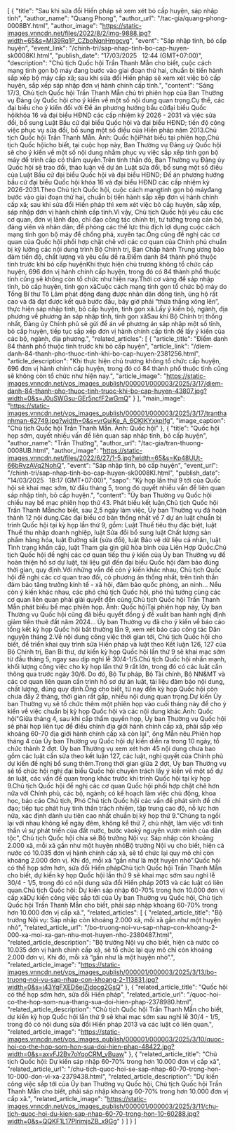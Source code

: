[
    {
        "title": "Sau khi sửa đổi Hiến pháp sẽ xem xét bỏ cấp huyện, sáp nhập tỉnh",
        "author_name": "Quang Phong",
        "author_url": "/tac-gia/quang-phong-0008BY.html",
        "author_image": "https://static-images.vnncdn.net/files/2022/8/2/img-9888.jpg?width=65&s=MI39Rq1P_CZboNqnHmgcvg",
        "event": "Sáp nhập tỉnh, bỏ cấp huyện",
        "event_link": "/chinh-tri/sap-nhap-tinh-bo-cap-huyen-sk0008KI.html",
        "publish_date": "17/03/2025   12:44 (GMT+07:00)",
        "description": "Chủ tịch Quốc hội Trần Thanh Mẫn cho biết, cuộc cách mạng tinh gọn bộ máy đang bước vào giai đoạn thứ hai, chuẩn bị tiến hành sắp xếp bộ máy cấp xã; sau khi sửa đổi Hiến pháp sẽ xem xét việc bỏ cấp huyện, sắp xếp sáp nhập đơn vị hành chính cấp tỉnh.",
        "content": "Sáng 17/3, Chủ tịch Quốc hội Trần Thanh Mẫn chủ trì phiên họp của Ban Thường vụ Đảng ủy Quốc hội cho ý kiến về một số nội dung quan trọng.Cụ thể, các đại biểu cho ý kiến đối với Đề án phương hướng bầu cửđại biểu Quốc hộikhóa 16 và đại biểu HĐND các cấp nhiệm kỳ 2026 - 2031 và việc sửa đổi, bổ sung Luật Bầu cử đại biểu Quốc hội và đại biểu HĐND; tiến độ công việc phục vụ sửa đổi, bổ sung một số điều của Hiến pháp năm 2013.Chủ tịch Quốc hội Trần Thanh Mẫn. Ảnh: Quốc hộiPhát biểu tại phiên họp,Chủ tịch Quốc hộicho biết, tại cuộc họp này, Ban Thường vụ Đảng uỷ Quốc hội sẽ cho ý kiến về một số nội dung nhằm phục vụ việc sắp xếp tinh gọn bộ máy để trình cấp có thẩm quyền.Trên tinh thần đó, Ban Thường vụ Đảng ủy Quốc hội sẽ trao đổi, thảo luận về dự án Luật sửa đổi, bổ sung một số điều của Luật Bầu cử đại biểu Quốc hội và đại biểu HĐND; Đề án phương hướng bầu cử đại biểu Quốc hội khóa 16 và đại biểu HĐND các cấp nhiệm kỳ 2026-2031.Theo Chủ tịch Quốc hội, cuộc cách mạngtinh gọn bộ máyđang bước vào giai đoạn thứ hai, chuẩn bị tiến hành sắp xếp đơn vị hành chính cấp xã; sau khi sửa đổi Hiến pháp thì xem xét việc bỏ cấp huyện, sắp xếp, sáp nhập đơn vị hành chính cấp tỉnh.Vì vậy, Chủ tịch Quốc hội yêu cầu các cơ quan, đơn vị lãnh đạo, chỉ đạo công tác chính trị, tư tưởng trong cán bộ, đảng viên và nhân dân; đề phòng các thế lực thù địch lợi dụng cuộc cách mạng tinh gọn bộ máy để chống phá, xuyên tạc.Ông cũng đề nghị các cơ quan của Quốc hội phối hợp chặt chẽ với các cơ quan của Chính phủ chuẩn bị kỹ lưỡng các nội dung trình Bộ Chính trị, Ban Chấp hành Trung ương bảo đảm tiến độ, chất lượng và yêu cầu đề ra.Điểm danh 84 thành phố thuộc tỉnh trước khi bỏ cấp huyệnKhi thực hiện chủ trương không tổ chức cấp huyện, 696 đơn vị hành chính cấp huyện, trong đó có 84 thành phố thuộc tỉnh cũng sẽ không còn tổ chức như hiện nay.Thời cơ vàng để sáp nhập tỉnh, bỏ cấp huyện, tinh gọn xãCuộc cách mạng tinh gọn tổ chức bộ máy do Tổng Bí thư Tô Lâm phát động đang được nhân dân đồng tình, ủng hộ rất cao và đã đạt được kết quả bước đầu, bây giờ phải “thừa thắng xông lên”, thực hiện sáp nhập tỉnh, bỏ cấp huyện, tinh gọn xã.Lấy ý kiến bộ, ngành, địa phương về phương án sáp nhập tỉnh, tinh gọn xãSau khi Bộ Chính trị thống nhất, Đảng ủy Chính phủ sẽ gửi đề án về phương án sáp nhập một số tỉnh, bỏ cấp huyện, tiếp tục sắp xếp đơn vị hành chính cấp tỉnh để lấy ý kiến của các bộ, ngành, địa phương.",
        "related_articles": [
            {
                "article_title": "Điểm danh 84 thành phố thuộc tỉnh trước khi bỏ cấp huyện",
                "article_link": "/diem-danh-84-thanh-pho-thuoc-tinh-khi-bo-cap-huyen-2381256.html",
                "article_description": "Khi thực hiện chủ trương không tổ chức cấp huyện, 696 đơn vị hành chính cấp huyện, trong đó có 84 thành phố thuộc tỉnh cũng sẽ không còn tổ chức như hiện nay.",
                "article_image": "https://static-images.vnncdn.net/vps_images_publish/000001/000003/2025/3/17/diem-danh-84-thanh-pho-thuoc-tinh-truoc-khi-bo-cap-huyen-43807.jpg?width=0&s=J0uSWGsu-GEr5ncfF2wGmQ"
            }
        ],
        "main_image": "https://static-images.vnncdn.net/vps_images_publish/000001/000003/2025/3/17/tranthanhman-62749.jpg?width=0&s=vrGuiKe_A_6OKIKYxkpIfg",
        "image_caption": "Chủ tịch Quốc hội Trần Thanh Mẫn. Ảnh: Quốc hội"
    },
    {
        "title": "Quốc hội họp sớm, quyết nhiều vấn đề liên quan sáp nhập tỉnh, bỏ cấp huyện",
        "author_name": "Trần Thường",
        "author_url": "/tac-gia/tran-thuong-0008UB.html",
        "author_image": "https://static-images.vnncdn.net/files/2022/6/27/1-5.jpg?width=65&s=Kp48UUt-66bRyzAVq2NohQ",
        "event": "Sáp nhập tỉnh, bỏ cấp huyện",
        "event_url": "/chinh-tri/sap-nhap-tinh-bo-cap-huyen-sk0008KI.html",
        "publish_date": "14/03/2025   18:17 (GMT+07:00)",
        "sapo": "Kỳ họp lần thứ 9 tới của Quốc hội sẽ khai mạc sớm, từ đầu tháng 5, trong đó quyết nhiều vấn đề liên quan sáp nhập tỉnh, bỏ cấp huyện.",
        "content": "Ủy ban Thường vụ Quốc hội chiều nay bế mạc phiên họp thứ 43. Phát biểu kết luận,Chủ tịch Quốc hội Trần Thanh Mẫncho biết, sau 2,5 ngày làm việc, Ủy ban Thường vụ đã hoàn thành 12 nội dung.Các đại biểu cơ bản thống nhất về 7 dự án luật chuẩn bị trình Quốc hội tại kỳ họp lần thứ 9, gồm: Luật Thuế tiêu thụ đặc biệt, luật Thuế thu nhập doanh nghiệp, luật Sửa đổi bổ sung luật Chất lượng sản phẩm hàng hóa, luật Đường sắt (sửa đổi), luật Bảo vệ dữ liệu cá nhân, luật Tình trạng khẩn cấp, luật Tham gia gìn giữ hòa bình của Liên Hợp Quốc.Chủ tịch Quốc hội đề nghị các cơ quan tiếp thu ý kiến của Ủy ban Thường vụ để hoàn thiện hồ sơ dự luật, tài liệu gửi đến đại biểu Quốc hội đảm bảo đúng thời gian, quy định.Với những vấn đề còn ý kiến khác nhau, Chủ tịch Quốc hội đề nghị các cơ quan trao đổi, có phương án thống nhất, trên tinh thần đảm bảo tăng trưởng kinh tế - xã hội, đảm bảo quốc phòng, an ninh... Nếu còn ý kiến khác nhau, các phó chủ tịch Quốc hội, phó thủ tướng cùng các cơ quan liên quan phải giải quyết đến cùng.Chủ tịch Quốc hội Trần Thanh Mẫn phát biểu bế mạc phiên họp. Ảnh: Quốc hộiTại phiên họp này, Ủy ban Thường vụ Quốc hội cũng đã biểu quyết đồng ý đề xuất ban hành nghị định giảm tiền thuê đất năm 2024... Ủy ban Thường vụ đã cho ý kiến về báo cáo tổng kết kỳ họp Quốc hội bất thường lần 9, xem xét báo cáo công tác Dân nguyện tháng 2.Về nội dung công việc thời gian tới, Chủ tịch Quốc hội cho biết, để triển khai quy trình sửa Hiến pháp và luật theo Kết luận 126, 127 của Bộ Chính trị, Ban Bí thư, dự kiến kỳ họp Quốc hội lần thứ 9 sẽ khai mạc sớm từ đầu tháng 5, ngay sau dịp nghỉ lễ 30/4-1/5.Chủ tịch Quốc hội nhấn mạnh, khối lượng công việc cho kỳ họp lần thứ 9 rất lớn, trong đó có các luật cần thông qua trước ngày 30/6. Do đó, Bộ Tư pháp, Bộ Tài chính, Bộ NN&MT và các cơ quan liên quan cần trình hồ sơ dự án luật, tài liệu đảm bảo nội dung, chất lượng, đúng quy định.Ông cho biết, từ nay đến kỳ họp Quốc hội còn chưa đầy 2 tháng, thời gian rất gấp, nhiều nội dung quan trọng.Dự kiến Ủy ban Thường vụ sẽ tổ chức thêm một phiên họp vào cuối tháng này để cho ý kiến về việc chuẩn bị kỳ họp Quốc hội và các nội dung khác.Ảnh: Quốc hội\"Giữa tháng 4, sau khi cấp thẩm quyền họp, Ủy ban Thường vụ Quốc hội sẽ phải họp liên tục để điều chỉnh địa giới hành chính cấp xã, phải sắp xếp khoảng 60-70 địa giới hành chính cấp xã còn lại\", ông Mẫn nêu.Phiên họp tháng 4 của Ủy ban Thường vụ Quốc hội dự kiến diễn ra trong 10 ngày, tổ chức thành 2 đợt. Ủy ban Thường vụ xem xét hơn 45 nội dung chưa bao gồm các luật cần sửa theo kết luận 127, các luật, nghị quyết của Chính phủ dự kiến đề nghị bổ sung thêm.Trong thời gian giữa 2 đợt, Ủy ban Thường vụ sẽ tổ chức hội nghị đại biểu Quốc hội chuyên trách lấy ý kiến về một số dự án luật, các vấn đề quan trọng khác trước khi trình Quốc hội tại kỳ họp 9.Chủ tịch Quốc hội đề nghị các cơ quan Quốc hội phối hợp chặt chẽ hơn nữa với Chính phủ, các bộ, ngành; có kế hoạch làm việc chủ động, khoa học, báo cáo Chủ tịch, Phó Chủ tịch Quốc hội các vấn đề phát sinh để chỉ đạo; tiếp tục phát huy tinh thần trách nhiệm, tập trung cao độ, nỗ lực hơn nữa, xác định dành ưu tiên cao nhất chuẩn bị kỳ họp thứ 9.\"Chúng ta ngồi lại với nhau không kể ngày đêm, không kể thứ 7, chủ nhật, làm việc với tinh thần vì sự phát triển của đất nước, bước vàokỷ nguyên vươn mình của dân tộc\", Chủ tịch Quốc hội chia sẻ.Bộ trưởng Nội vụ: Sáp nhập còn khoảng 2.000 xã, mỗi xã gần như một huyện nhỏBộ trưởng Nội vụ cho biết, hiện cả nước có 10.035 đơn vị hành chính cấp xã, sẽ tổ chức lại quy mô chỉ còn khoảng 2.000 đơn vị. Khi đó, mỗi xã “gần như là một huyện nhỏ”.Quốc hội có thể họp sớm hơn, sửa đổi Hiến phápChủ tịch Quốc hội Trần Thanh Mẫn cho biết, dự kiến kỳ họp Quốc hội lần thứ 9 sẽ khai mạc sớm sau nghỉ lễ 30/4 - 1/5, trong đó có nội dung sửa đổi Hiến pháp 2013 và các luật có liên quan.Chủ tịch Quốc hội: Dự kiến sáp nhập 60-70% trong hơn 10.000 đơn vị cấp xãDự kiến công việc sắp tới của Ủy ban Thường vụ Quốc hội, Chủ tịch Quốc hội Trần Thanh Mẫn cho biết, phải sáp nhập khoảng 60-70% trong hơn 10.000 đơn vị cấp xã.",
        "related_articles": [
            {
                "related_article_title": "Bộ trưởng Nội vụ: Sáp nhập còn khoảng 2.000 xã, mỗi xã gần như một huyện nhỏ",
                "related_article_url": "/bo-truong-noi-vu-sap-nhap-con-khoang-2-000-xa-moi-xa-gan-nhu-mot-huyen-nho-2380487.html",
                "related_article_description": "Bộ trưởng Nội vụ cho biết, hiện cả nước có 10.035 đơn vị hành chính cấp xã, sẽ tổ chức lại quy mô chỉ còn khoảng 2.000 đơn vị. Khi đó, mỗi xã “gần như là một huyện nhỏ”.",
                "related_article_image": "https://static-images.vnncdn.net/vps_images_publish/000001/000003/2025/3/13/bo-truong-noi-vu-sap-nhap-con-khoang-2-113831.jpg?width=0&s=j43YqFXED6ejZjdocg2GsQ"
            },
            {
                "related_article_title": "Quốc hội có thể họp sớm hơn, sửa đổi Hiến pháp",
                "related_article_url": "/quoc-hoi-co-the-hop-som-nua-thang-sua-doi-hien-phap-2378980.html",
                "related_article_description": "Chủ tịch Quốc hội Trần Thanh Mẫn cho biết, dự kiến kỳ họp Quốc hội lần thứ 9 sẽ khai mạc sớm sau nghỉ lễ 30/4 - 1/5, trong đó có nội dung sửa đổi Hiến pháp 2013 và các luật có liên quan.",
                "related_article_image": "https://static-images.vnncdn.net/vps_images_publish/000001/000003/2025/3/10/quoc-hoi-co-the-hop-som-hon-sua-doi-hien-phap-48422.jpg?width=0&s=axvFJ2Bv7oYqoCRM_vBuaw"
            },
            {
                "related_article_title": "Chủ tịch Quốc hội: Dự kiến sáp nhập 60-70% trong hơn 10.000 đơn vị cấp xã",
                "related_article_url": "/chu-tich-quoc-hoi-se-sap-nhap-60-70-trong-hon-10-000-don-vi-xa-2379438.html",
                "related_article_description": "Dự kiến công việc sắp tới của Ủy ban Thường vụ Quốc hội, Chủ tịch Quốc hội Trần Thanh Mẫn cho biết, phải sáp nhập khoảng 60-70% trong hơn 10.000 đơn vị cấp xã.",
                "related_article_image": "https://static-images.vnncdn.net/vps_images_publish/000001/000003/2025/3/11/chu-tich-quoc-hoi-du-kien-sap-nhap-60-70-trong-hon-10-60288.jpg?width=0&s=QQKF1L17PlrimjsZB_x9Gg"
            }
        ]
    }
]